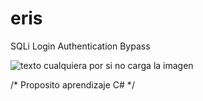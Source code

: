 # eris
SQLi Login Authentication Bypass

![texto cualquiera por si no carga la imagen](https://github.com/naivenom/eris/blob/master/eris.PNG)

/* Proposito aprendizaje C# */

